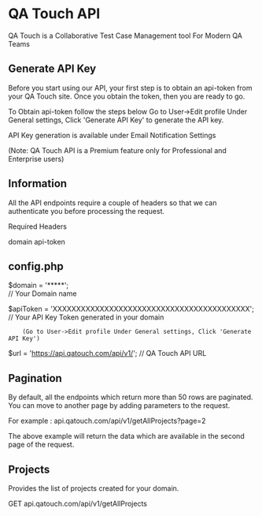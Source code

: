 # QA Touch API

QA Touch is a Collaborative Test Case Management tool For Modern QA Teams


## Generate API Key

Before you start using our API, your first step is to obtain an api-token from your QA Touch site. Once you obtain the token, then you are ready to go.

To Obtain api-token follow the steps below Go to User->Edit profile Under General settings, Click 'Generate API Key' to generate the API key.

API Key generation is available under Email Notification Settings

(Note: QA Touch API is a Premium feature only for Professional and Enterprise users)

## Information

All the API endpoints require a couple of headers so that we can authenticate you before processing the request.

Required Headers

domain
api-token

## config.php

$domain = '*****';              
		// Your Domain name

$apiToken = 'XXXXXXXXXXXXXXXXXXXXXXXXXXXXXXXXXXXXXXXXXX';   
		// Your API Key Token generated in your domain 
		
		(Go to User->Edit profile Under General settings, Click 'Generate API Key')

$url    = 'https://api.qatouch.com/api/v1/';                // QA Touch API URL



## Pagination

By default, all the endpoints which return more than 50 rows are paginated. You can move to another page by adding parameters to the request.

For example : api.qatouch.com/api/v1/getAllProjects?page=2

The above example will return the data which are available in the second page of the request.


## Projects

Provides the list of projects created for your domain.

GET api.qatouch.com/api/v1/getAllProjects
